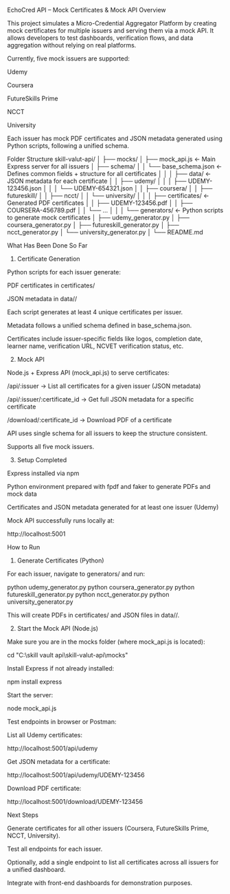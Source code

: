 EchoCred API – Mock Certificates & Mock API
Overview

This project simulates a Micro-Credential Aggregator Platform by creating mock certificates for multiple issuers and serving them via a mock API. It allows developers to test dashboards, verification flows, and data aggregation without relying on real platforms.

Currently, five mock issuers are supported:

Udemy

Coursera

FutureSkills Prime

NCCT

University

Each issuer has mock PDF certificates and JSON metadata generated using Python scripts, following a unified schema.

Folder Structure
skill-valut-api/
│
├── mocks/
│   ├── mock_api.js                ← Main Express server for all issuers
│   ├── schema/
│   │   └── base_schema.json       ← Defines common fields + structure for all certificates
│   │
│   ├── data/                      ← JSON metadata for each certificate
│   │   ├── udemy/
│   │   │   ├── UDEMY-123456.json
│   │   │   └── UDEMY-654321.json
│   │   ├── coursera/
│   │   ├── futureskill/
│   │   ├── ncct/
│   │   └── university/
│   │
│   ├── certificates/              ← Generated PDF certificates
│   │   ├── UDEMY-123456.pdf
│   │   ├── COURSERA-456789.pdf
│   │   └── ...
│   │
│   └── generators/                ← Python scripts to generate mock certificates
│       ├── udemy_generator.py
│       ├── coursera_generator.py
│       ├── futureskill_generator.py
│       ├── ncct_generator.py
│       └── university_generator.py
│
└── README.md

What Has Been Done So Far
1. Certificate Generation

Python scripts for each issuer generate:

PDF certificates in certificates/

JSON metadata in data/<issuer>/

Each script generates at least 4 unique certificates per issuer.

Metadata follows a unified schema defined in base_schema.json.

Certificates include issuer-specific fields like logos, completion date, learner name, verification URL, NCVET verification status, etc.

2. Mock API

Node.js + Express API (mock_api.js) to serve certificates:

/api/:issuer → List all certificates for a given issuer (JSON metadata)

/api/:issuer/:certificate_id → Get full JSON metadata for a specific certificate

/download/:certificate_id → Download PDF of a certificate

API uses single schema for all issuers to keep the structure consistent.

Supports all five mock issuers.

3. Setup Completed

Express installed via npm

Python environment prepared with fpdf and faker to generate PDFs and mock data

Certificates and JSON metadata generated for at least one issuer (Udemy)

Mock API successfully runs locally at:

http://localhost:5001

How to Run
1. Generate Certificates (Python)

For each issuer, navigate to generators/ and run:

python udemy_generator.py
python coursera_generator.py
python futureskill_generator.py
python ncct_generator.py
python university_generator.py


This will create PDFs in certificates/ and JSON files in data/<issuer>/.

2. Start the Mock API (Node.js)

Make sure you are in the mocks folder (where mock_api.js is located):

cd "C:\skill vault api\skill-valut-api\mocks"


Install Express if not already installed:

npm install express


Start the server:

node mock_api.js


Test endpoints in browser or Postman:

List all Udemy certificates:

http://localhost:5001/api/udemy


Get JSON metadata for a certificate:

http://localhost:5001/api/udemy/UDEMY-123456


Download PDF certificate:

http://localhost:5001/download/UDEMY-123456

Next Steps

Generate certificates for all other issuers (Coursera, FutureSkills Prime, NCCT, University).

Test all endpoints for each issuer.

Optionally, add a single endpoint to list all certificates across all issuers for a unified dashboard.

Integrate with front-end dashboards for demonstration purposes.